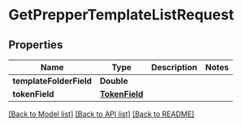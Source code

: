 # GetPrepperTemplateListRequest

## Properties
Name | Type | Description | Notes
------------ | ------------- | ------------- | -------------
**templateFolderField** | **Double** |  | 
**tokenField** | [**TokenField**](TokenField.md) |  | 

[[Back to Model list]](../README.md#documentation-for-models) [[Back to API list]](../README.md#documentation-for-api-endpoints) [[Back to README]](../README.md)


